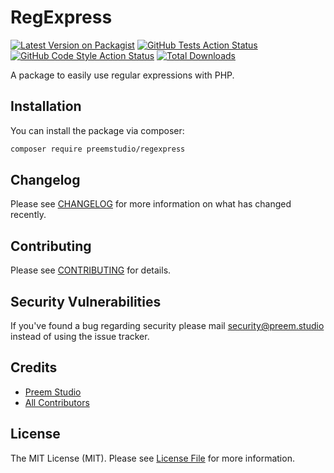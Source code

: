 # RegExpress

[![Latest Version on Packagist](https://img.shields.io/packagist/v/preemstudio/regexpress.svg?style=flat-square)](https://packagist.org/packages/preemstudio/regexpress)
[![GitHub Tests Action Status](https://img.shields.io/github/actions/workflow/status/preemstudio/regexpress/run-tests.yml?branch=main&label=tests&style=flat-square)](https://github.com/preemstudio/regexpress/actions?query=workflow%3Arun-tests+branch%3Amain)
[![GitHub Code Style Action Status](https://img.shields.io/github/actions/workflow/status/preemstudio/regexpress/fix-php-code-style-issues.yml?branch=main&label=code%20style&style=flat-square)](https://github.com/preemstudio/regexpress/actions?query=workflow%3A"Fix+PHP+code+style+issues"+branch%3Amain)
[![Total Downloads](https://img.shields.io/packagist/dt/preemstudio/regexpress.svg?style=flat-square)](https://packagist.org/packages/preemstudio/regexpress)

A package to easily use regular expressions with PHP.

## Installation

You can install the package via composer:

```bash
composer require preemstudio/regexpress
```

## Changelog

Please see [CHANGELOG](CHANGELOG.md) for more information on what has changed recently.

## Contributing

Please see [CONTRIBUTING](CONTRIBUTING.md) for details.

## Security Vulnerabilities

If you've found a bug regarding security please mail [security@preem.studio](mailto:security@preem.studio) instead of using the issue tracker.

## Credits

- [Preem Studio](https://github.com/PreemStudio)
- [All Contributors](../../contributors)

## License

The MIT License (MIT). Please see [License File](LICENSE.md) for more information.
